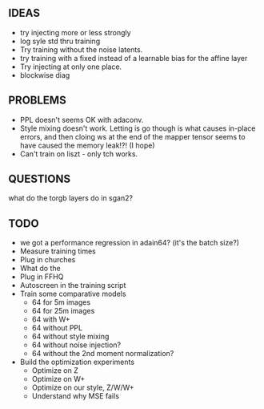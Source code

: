 IDEAS
-----
- try injecting more or less strongly
- log syle std thru training 
- Try training without the noise latents. 
- try training with a fixed instead of a learnable bias for the affine layer
- Try injecting at only one place.
- blockwise diag

PROBLEMS
-----
- PPL doesn't seems OK with adaconv.
- Style mixing doesn't work. Letting is go though is what causes in-place errors, and then cloing ws at the end of the mapper tensor seems to have caused the memory leak!?! (I hope)
- Can't train on liszt - only tch works.

QUESTIONS
-----
what do the torgb layers do in sgan2?

TODO
-----
- we got a performance regression in adain64? (it's the batch size?)
- Measure training times
- Plug in churches
- What do the
- Plug in FFHQ
- Autoscreen in the training script
- Train some comparative models
    - 64 for 5m images
    - 64 for 25m images 
    - 64 with W+
    - 64 without PPL
    - 64 without style mixing 
    - 64 without noise injection?
    - 64 without the 2nd moment normalization?
- Build the optimization experiments
    - Optimize on Z 
    - Optimize on W+
    - Optimize on our style, Z/W/W+
    - Understand why MSE fails 